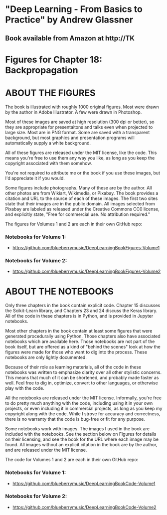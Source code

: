 # "Deep Learning - From Basics to Practice" by Andrew Glassner

## Book available from Amazon at http://TK

# Figures for Chapter 18: Backpropagation

# ABOUT THE FIGURES 

  The book is illustrated with roughly 1000 original figures. Most were drawn
  by the author in Adobe Illustrator. A few were drawn in Photoshop.

  Most of these images are saved at high resolution (300 dpi or better), so
  they are appropriate for presentaitons and talks even when projected
  to large size. Most are in PNG format. Some are saved with a transparent
  background, but most graphics and presentation programs will automatically
  supply a white background.

  All of these figures are released under the MIT license, like the code. This
  means you're free to use them any way you like, as long as you keep the 
  copyright associated with them somehow. 

  You're not required to attribute me or the book if you use these images, 
  but I'd appreciate it if you would. 

  Some figures include photographs. Many of these are by the author. All other
  photos are from Wikiart, Wikimedia, or Pixabay. The book provides a citation
  and URL to the source of each of these images. The first two sites state that
  their images are in the public domain. All images selected from Pixabay are 
  labeled as released under the Creative Commons CC0 license, and explicitly
  state, "Free for commercial use. No attribution required."

  The figures for Volumes 1 and 2 are each in their own GitHub repo:

### Notebooks for Volume 1:
  * https://github.com/blueberrymusic/DeepLearningBookFigures-Volume1

### Notebooks for Volume 2:
  * https://github.com/blueberrymusic/DeepLearningBookFigures-Volume2

# ABOUT THE NOTEBOOKS 

  Only three chapters in the book contain explicit code. Chapter 15 discusses
  the Scikit-Learn library, and Chapters 23 and 24 discuss the Keras library. All of
  the code in these chapters is in Python, and is provided in Jupyter notebooks.

  Most other chapters in the book contain at least some figures that were generated
  procedurally using Python. Those chapters also have associated notebooks which are
  available here. Those notebooks are not part of the book itself, but are offered 
  as a kind of "behind the scenes" look at how the figures were made for those who
  want to dig into the process. These notebooks are only lightly documented.

  Because of their role as learning materials, all of the code in these notebooks
  was written to emphasize clarity over all other stylistic concerns. This means
  that much of it can be shortened, and probably made faster as well. Feel free
  to dig in, optimize, convert to other languages, or otherwise play with the code.

  All the notebooks are released under the MIT license. Informally, you're free to 
  do pretty much anything with the code, including using it in your own projects,
  or even including it in commercial projects, as long as you keep my copyright
  along with the code. While I strove for accuracy and correctness, there is no 
  warranty that the code is bug-free or fit for any purpose.

  Some notebooks work with images. The images I used in the book are included
  with the notebooks. See the section below on Figures for details on their
  licensing, and see the book for the URL where each image may be found. All images
  without an explicit citation in the book are by the author, and are released
  under the MIT license.

  The code for Volumes 1 and 2 are each in their own GitHub repo:

### Notebooks for Volume 1:
  * https://github.com/blueberrymusic/DeepLearningBookCode-Volume1

### Notebooks for Volume 2:
  * https://github.com/blueberrymusic/DeepLearningBookCode-Volume2

